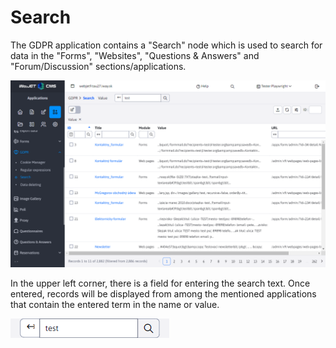 # Search

The GDPR application contains a "Search" node which is used to search for data in the "Forms", "Websites", "Questions & Answers" and "Forum/Discussion" sections/applications.

![](search-dataTable.png)

In the upper left corner, there is a field for entering the search text. Once entered, records will be displayed from among the mentioned applications that contain the entered term in the name or value.

![](search-extFilter.png)

